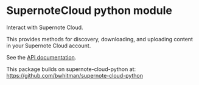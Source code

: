 SupernoteCloud python module
============================

Interact with Supernote Cloud.

This provides methods for discovery, downloading, and uploading content in
your Supernote Cloud account.

See the [API documentation](SupernoteCloud.md).

This package builds on supernote-cloud-python at:
  https://github.com/bwhitman/supernote-cloud-python
